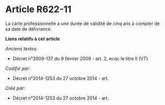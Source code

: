 # Article R622-11

La carte professionnelle a une durée de validité de cinq ans à compter de sa date de délivrance.

**Liens relatifs à cet article**

_Anciens textes_:

  - Décret n°2009-137 du 9 février 2009 - art. 2, ecqc le titre II (VT)

_Codifié par_:

  - Décret n°2014-1253 du 27 octobre 2014 - art.

_Créé par_:

  - Décret n°2014-1253 du 27 octobre 2014 - art.
